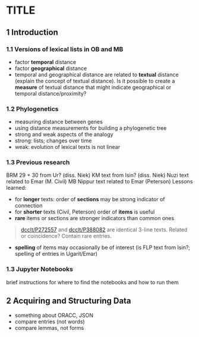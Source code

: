 # TITLE
## 1 Introduction
### 1.1 Versions of lexical lists in OB and MB
- factor **temporal** distance
- factor **geographical** distance
- temporal and geographical distance are related to **textual** distance (explain the concept of textual distance).
Is it possible to create a **measure** of textual distance that might indicate geographical or temporal distance/proximity?

### 1.2 Phylogenetics
- measuring distance between genes
- using distance measurements for building a phylogenetic tree
- strong and weak aspects of the analogy
- strong: lists; changes over time
- weak: evolution of lexical texts is not linear

### 1.3 Previous research
BRM 29 + 30 from Ur? (diss. Niek)
KM text from Isin? (diss. Niek)
Nuzi text related to Emar (M. Civil)
MB Nippur text related to Emar (Peterson)
Lessons learned:
- for **longer** texts: order of **sections** may be strong indicator of connection
- for **shorter** texts (Civil, Peterson) order of **items** is useful
- **rare** items or sections are stronger indicators than common ones
> [dcclt/P272557](http://oracc.org/dcclt/P272557) and [dcclt/P388082](http://oracc.org/dcclt/P388082) are identical 3-line texts. Related or coincidence? Contain rare entries.
- **spelling** of items may occasionally be of interest (is FLP text from Isin?; spelling of entries in Ugarit/Emar)

### 1.3 Jupyter Notebooks
brief instructions for where to find the notebooks and how to run them

## 2 Acquiring and Structuring Data
- something about ORACC, JSON
- compare entries (not words)
- compare lemmas, not forms
